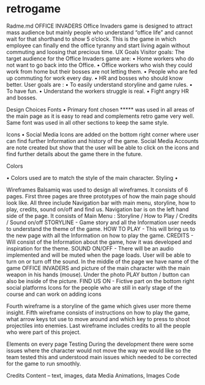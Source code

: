 # retrogame
Radme.md OFFICE INVADERS
Office Invaders game is designed to attract mass audience but mainly people who understand “office life” and cannot wait for that shorthand to show 5 o’clock. This is the game in which employee can finally end the office tyranny and start living again without commuting and loosing that precious time. 
UX 
Goals
Visitor goals:
The target audience for the Office Invaders game are: 
•	Home workers who do not want to go back into the Office.
•	Office workers who wish they could work from home but their bosses are not letting them.
•	People who are fed up commuting for work every day.
•	HR and bosses who should know better.
User goals are : 
•	To easily understand storyline and game rules.
•	To have fun.
•	Understand the workers struggle is real.
•	Fight angry HR and bosses.

Design Choices
Fonts
•	Primary font chosen *****  was used in all areas of the main page as it is easy to read and complements retro game very well. Same font was used in all other sections to keep the same style.

Icons
•	Social Media Icons are added on the bottom right corner where user can find further Information and history of the game. Social Media Accounts are note created but show that the user will be able to click on the icons and find further details about the game there in the future.

Colors

•	Colors used are to match the style of the main character.
	Styling
•	 



Wireframes 
Balsamiq was used to design all wireframes. It consists of 6 pages. 
First three pages are three prototypes of how the main page should look like. All three include Navigation bar with main menu, storyline, how to play, credits, sound on/off and find us.
Navigation bar is on the left hand side of the page. It consists of Main Menu : Storyline / How to Play / Credits / Sound on/off 
STORYLINE - Game story and all the Information user needs to understand the theme of the game.
HOW TO PLAY - This will bring us to the new page with all the Information on how to play the game. 
CREDITS - Will consist of the Information about the game, how it was developed and inspiration for the theme.
SOUND ON/OFF - There will be an audio implemented and will be muted when the page loads. User will be able to turn on or turn off the sound.
In the middle of the page we have name of the game OFFICE INVADERS and picture of the main character with the main weapon in his hands (mouse).
Under the photo PLAY button / button can also be inside of the picture.
FIND US ON - Fictive part on the bottom right social platforms Icons for the people who are still in early stage of the course and can work on adding icons
  

Fourth wireframe is a storyline of the game which gives user more theme insight.
Fifth wireframe consists of instructions on how to play the game, what arrow keys tot use to move around and which key to press to shoot projectiles into enemies. 
Last wireframe includes credits to all the people who were part of this project.
 







Elements on every page
Testing
During the development there were some issues where the character would not move the way we would like so the team tested this and understood main issues which needed to be corrected for the game to run smoothly.

Credits 
Content – text, images, data
Media 
Animations, Images
Code
